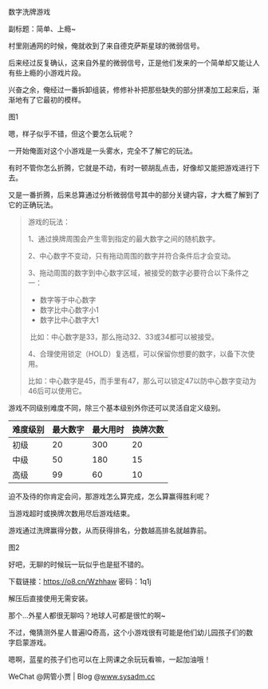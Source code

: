 数字洗牌游戏

副标题：简单、上瘾~



村里刚通网的时候，俺就收到了来自德克萨斯星球的微弱信号。

后来经过反复确认，这来自外星的微弱信号，正是他们发来的一个简单却又能让人有些上瘾的小游戏片段。

兴奋之余，俺经过一番拆卸组装，修修补补把那些缺失的部分拼凑加工起来后，渐渐地有了它最初的模样。

图1



嗯，样子似乎不错，但这个要怎么玩呢？

一开始俺面对这个小游戏是一头雾水，完全不了解它的玩法。

有时不管你怎么折腾，它就是不动，有时一顿胡乱点击，好像却又能把游戏进行下去。

又是一番折腾，后来总算通过分析微弱信号其中的部分关键内容，才大概了解到了它的正确玩法。

> 游戏的玩法：
>
> 1、通过换牌周围会产生零到指定的最大数字之间的随机数字。
>
> 2、中心数字不变动，只有拖动周围的数字并符合条件后才会变动。
>
> 3、拖动周围的数字到中心数字区域，被接受的数字必要符合以下条件之一：
>
> * 数字等于中心数字
> * 数字比中心数字小1
> * 数字比中心数字大1
>
> ​	比如：中心数字是33，那么拖动32、33或34都可以被接受。
>
> 4、合理使用锁定（HOLD）复选框，可以保留你想要的数字，以备下次使用。
>
> ​	比如：中心数字是45，而手里有47，那么可以锁定47以防中心数字变动为46后可以使用它。



游戏不同级别难度不同，除三个基本级别外你还可以灵活自定义级别。

| 难度级别 | 最大数字 | 最大用时 | 换牌次数 |
| -------- | -------- | -------- | -------- |
| 初级     | 20       | 300      | 20       |
| 中级     | 50       | 180      | 15       |
| 高级     | 99       | 60       | 10       |



迫不及待的你肯定会问，那游戏怎么算完成，怎么算赢得胜利呢？

当游戏超时或换牌次数用尽后游戏结束。

游戏通过洗牌赢得分数，从而获得排名，分数越高排名就越靠前。

图2



好吧，无聊的时候玩一玩似乎也是挺不错的。

下载链接：https://o8.cn/Wzhhaw 密码：1q1j

解压后直接使用无需安装。



那个...外星人都很无聊吗？地球人可都是很忙的啊~

不过，俺猜测外星人普遍IQ奇高，这个小游戏很有可能是他们幼儿园孩子们的数字启蒙游戏。

嗯啊，蓝星的孩子们也可以在上网课之余玩玩看嘛，一起加油哦！



WeChat @网管小贾 | Blog @www.sysadm.cc


